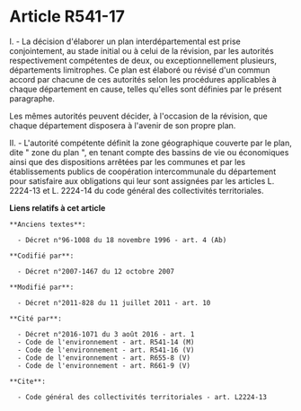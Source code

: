 # Article R541-17

I. - La décision d'élaborer un plan interdépartemental est prise conjointement, au stade initial ou à celui de la révision,
par les autorités respectivement compétentes de deux, ou exceptionnellement plusieurs, départements limitrophes. Ce plan est
élaboré ou révisé d'un commun accord par chacune de ces autorités selon les procédures applicables à chaque département en
cause, telles qu'elles sont définies par le présent paragraphe.

Les mêmes autorités peuvent décider, à l'occasion de la révision, que chaque département disposera à l'avenir de son propre
plan.

II. - L'autorité compétente définit la zone géographique couverte par le plan, dite " zone du plan ", en tenant compte des
bassins de vie ou économiques ainsi que des dispositions arrêtées par les communes et par les établissements publics de
coopération intercommunale du département pour satisfaire aux obligations qui leur sont assignées par les articles L. 2224-13
et L. 2224-14 du code général des collectivités territoriales.

**Liens relatifs à cet article**

	**Anciens textes**:

	  - Décret n°96-1008 du 18 novembre 1996 - art. 4 (Ab)

	**Codifié par**:

	  - Décret n°2007-1467 du 12 octobre 2007

	**Modifié par**:

	  - Décret n°2011-828 du 11 juillet 2011 - art. 10

	**Cité par**:

	  - Décret n°2016-1071 du 3 août 2016 - art. 1
	  - Code de l'environnement - art. R541-14 (M)
	  - Code de l'environnement - art. R541-16 (V)
	  - Code de l'environnement - art. R655-8 (V)
	  - Code de l'environnement - art. R661-9 (V)

	**Cite**:

	  - Code général des collectivités territoriales - art. L2224-13
